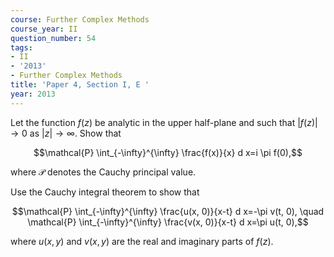 ```yaml
---
course: Further Complex Methods
course_year: II
question_number: 54
tags:
- II
- '2013'
- Further Complex Methods
title: 'Paper 4, Section I, E '
year: 2013
---
```




Let the function $f(z)$ be analytic in the upper half-plane and such that $|f(z)| \rightarrow 0$ as $|z| \rightarrow \infty$. Show that

$$\mathcal{P} \int_{-\infty}^{\infty} \frac{f(x)}{x} d x=i \pi f(0),$$

where $\mathcal{P}$ denotes the Cauchy principal value.

Use the Cauchy integral theorem to show that

$$\mathcal{P} \int_{-\infty}^{\infty} \frac{u(x, 0)}{x-t} d x=-\pi v(t, 0), \quad \mathcal{P} \int_{-\infty}^{\infty} \frac{v(x, 0)}{x-t} d x=\pi u(t, 0),$$

where $u(x, y)$ and $v(x, y)$ are the real and imaginary parts of $f(z)$.